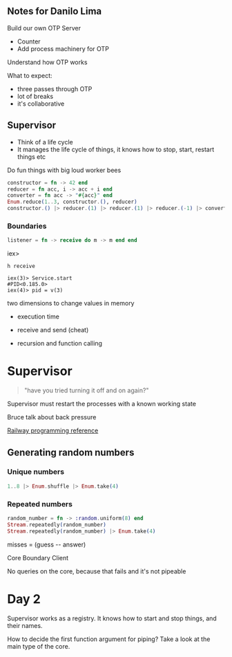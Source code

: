 ## Notes for Danilo Lima

Build our own OTP Server

- Counter
- Add process machinery for OTP

Understand how OTP works

What to expect:

- three passes through OTP
- lot of breaks
- it's collaborative

## Supervisor

- Think of a life cycle
- It manages the life cycle of things, it knows how to stop, start, restart things etc

Do fun things with big loud worker bees

```elixir
constructor = fn -> 42 end
reducer = fn acc, i -> acc + i end
converter = fn acc -> "#{acc}" end
Enum.reduce(1..3, constructor.(), reducer)
constructor.() |> reducer.(1) |> reducer.(1) |> reducer.(-1) |> converter.()
```

### Boundaries

```elixir
listener = fn -> receive do m -> m end end
```

iex>

`h receive`

```
iex(3)> Service.start
#PID<0.185.0>
iex(4)> pid = v(3)
```

two dimensions to change values in memory

- execution time
- receive and send (cheat)

- recursion and function calling

# Supervisor

> "have you tried turning it off and on again?"

Supervisor must restart the processes with a known working state

Bruce talk about back pressure

[Railway programming reference](https://medium.com/elixirlabs/railway-oriented-programming-in-elixir-with-pattern-matching-on-function-level-and-pipelining-e53972cede98)

## Generating random numbers

### Unique numbers

```elixir
1..8 |> Enum.shuffle |> Enum.take(4)
```

### Repeated numbers

```elixir
random_number = fn -> :random.uniform(8) end
Stream.repeatedly(random_number)
Stream.repeatedly(random_number) |> Enum.take(4)
```

misses = (guess -- answer)

Core
Boundary
Client

No queries on the core, because that fails and it's not pipeable

# Day 2

Supervisor works as a registry.
It knows how to start and stop things, and their names.

How to decide the first function argument for piping?
Take a look at the main type of the core.
